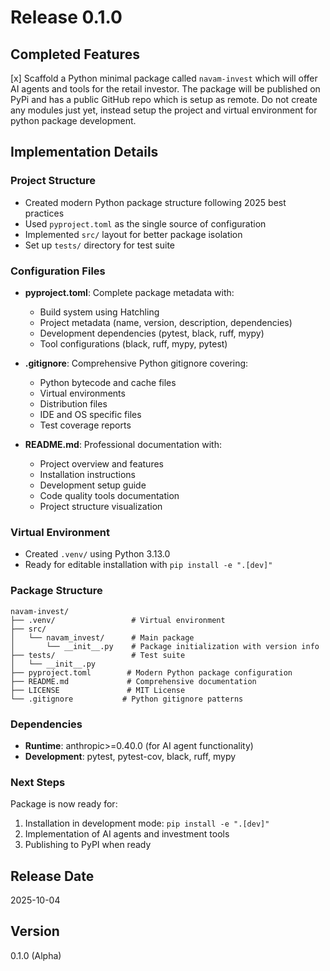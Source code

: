 # Release 0.1.0

## Completed Features

[x] Scaffold a Python minimal package called `navam-invest` which will offer AI agents and tools for the retail investor. The package will be published on PyPi and has a public GitHub repo which is setup as remote. Do not create any modules just yet, instead setup the project and virtual environment for python package development.

## Implementation Details

### Project Structure
- Created modern Python package structure following 2025 best practices
- Used `pyproject.toml` as the single source of configuration
- Implemented `src/` layout for better package isolation
- Set up `tests/` directory for test suite

### Configuration Files
- **pyproject.toml**: Complete package metadata with:
  - Build system using Hatchling
  - Project metadata (name, version, description, dependencies)
  - Development dependencies (pytest, black, ruff, mypy)
  - Tool configurations (black, ruff, mypy, pytest)

- **.gitignore**: Comprehensive Python gitignore covering:
  - Python bytecode and cache files
  - Virtual environments
  - Distribution files
  - IDE and OS specific files
  - Test coverage reports

- **README.md**: Professional documentation with:
  - Project overview and features
  - Installation instructions
  - Development setup guide
  - Code quality tools documentation
  - Project structure visualization

### Virtual Environment
- Created `.venv/` using Python 3.13.0
- Ready for editable installation with `pip install -e ".[dev]"`

### Package Structure
```
navam-invest/
├── .venv/                 # Virtual environment
├── src/
│   └── navam_invest/      # Main package
│       └── __init__.py    # Package initialization with version info
├── tests/                 # Test suite
│   └── __init__.py
├── pyproject.toml        # Modern Python package configuration
├── README.md             # Comprehensive documentation
├── LICENSE               # MIT License
└── .gitignore           # Python gitignore patterns
```

### Dependencies
- **Runtime**: anthropic>=0.40.0 (for AI agent functionality)
- **Development**: pytest, pytest-cov, black, ruff, mypy

### Next Steps
Package is now ready for:
1. Installation in development mode: `pip install -e ".[dev]"`
2. Implementation of AI agents and investment tools
3. Publishing to PyPI when ready

## Release Date
2025-10-04

## Version
0.1.0 (Alpha)

